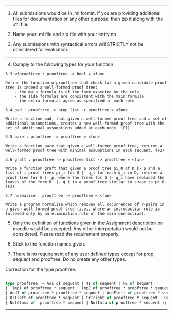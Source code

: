 
---

1. All submissions would be in .ml format. If you are providing additional files for documentation or any other purpose, then zip it along with the .ml file.

2. Name your .ml file and zip file with your entry no

3. Any submissions with syntactical errors will STRICTLY not be considered for evaluation.

---

<!-- 1. Note the syntactical correction in the prooftree type. -->

<!-- 2. Strictly follow the prooftree type provided after correction (given below the instructions). -->

<!-- 3. Only accepted type of "prop set" is "prop list" based on the type prop provided in Assignment2. Do not assume any other type. 
    `type sequent = prop list * prop`
-->

4. Comply to the following types for your function
<!--     
    3.1 ht : prooftree -> int = <fun>
    
    Define the function ht, which returns the height of a prooftree.

    3.2 size : prooftree -> int = <fun>
    
    Define the function size, which returns the number of nodes (rules used) in a prooftree
-->
    3.3 wfprooftree : prooftree -> bool = <fun>
    
    Define the function wfprooftree that check tat a given candidate proof tree is indeed a well-formed proof tree: 
        - the main formula is of the form expected by the rule
        - the side formulas are consistent with the main formula
        - the extra formulas agree as specified in each rule

    3.4 pad : prooftree -> prop list -> prooftree = <fun>
    
    Write a function pad, that given a well-formed proof tree and a set of additional assumptions, creates a new well-formed proof tree with the set of additional assumptions added at each node. (F1)

    3.5 pare : prooftree -> prooftree = <fun>
    
    Write a function pare that given a well-formed proof tree, returns a well-formed proof tree with minimal assumptions in each sequent. (F2)

    3.6 graft : prooftree -> prooftree list -> prooftree = <fun>
    
    Write a function graft that given a proof tree pi_0 of D |- p and a list of i proof trees pi_i for G |- q_i for each q_i in D, returns a proof tree for G |- p, where the trees for G |- q_i have replaced the leaves of the form D' |- q_i in a proof tree similar in shape to pi_0. (F3)

    3.7 normalise : prooftree -> prooftree = <fun>
    
    Write a program normalise which removes all occurrences of r-pairs in a given well-formed proof tree (i.e., where an introduction rule is followed only by an elimination rule of the main connective).

5. Only the definition of functions given in the Assignment description on moodle would be accepted. Any other interpretation would not be considered. Please read the requirement properly.

6. Stick to the function names given.

7. There is no requirement of any user defined types except for prop, sequent and prooftree. Do no create any other types.

Correction for the type prooftree.

```ocaml

type prooftree  = Ass of sequent | TI of sequent | FE of sequent
|  ImpI of prooftree * sequent | ImpE of prooftree * prooftree * sequent
| AndI of prooftree * prooftree * sequent | AndEleft of prooftree * sequent | AndEright of prooftree * sequent
| OrIleft of prooftree * sequent | OrIright of prooftree * sequent | OrE of prooftree * prooftree * prooftree * sequent
| NotClass of  prooftree * sequent | NotIntu of prooftree * sequent ;;

```
---


